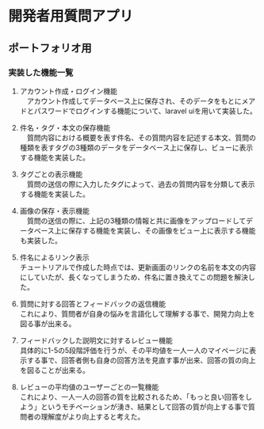 # 開発者用質問アプリ
## ポートフォリオ用

### 実装した機能一覧
1. アカウント作成・ログイン機能  
　アカウント作成してデータベース上に保存され、そのデータをもとにメアドとパスワードでログインする機能について、laravel uiを用いて実装した。

2. 件名・タグ・本文の保存機能  
　質問内容における概要を表す件名、その質問内容を記述する本文、質問の種類を表すタグの3種類のデータをデータベース上に保存し、ビューに表示する機能を実装した。

3. タグごとの表示機能  
　質問の送信の際に入力したタグによって、過去の質問内容を分類して表示する機能を実装した。

4. 画像の保存・表示機能  
　質問の送信の際に、上記の3種類の情報と共に画像をアップロードしてデータベース上に保存する機能を実装し、その画像をビュー上に表示する機能も実装した。

5. 件名によるリンク表示  
  チュートリアルで作成した時点では、更新画面のリンクの名前を本文の内容にしていたが、長くなってしまうため、件名に置き換えてこの問題を解決した。

6. 質問に対する回答とフィードバックの返信機能  
  これにより、質問者が自身の悩みを言語化して理解する事で、開発力向上を図る事が出来る。

7. フィードバックした説明文に対するレビュー機能  
  具体的に1-5の5段階評価を行うが、その平均値を一人一人のマイページに表示する事で、回答者側も自身の回答方法を見直す事が出来、回答の質の向上を図ることが出来る。

8. レビューの平均値のユーザーごとの一覧機能  
  これにより、一人一人の回答の質を比較されるため、「もっと良い回答をしよう」というモチベーションが湧き、結果として回答の質が向上する事で質問者の理解度がより向上すると考えた。
